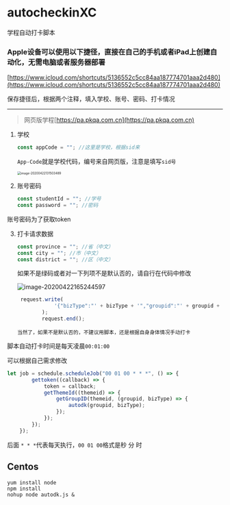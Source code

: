 # autocheckinXC
学程自动打卡脚本

### Apple设备可以使用以下捷径，直接在自己的手机或者iPad上创建自动化，无需电脑或者服务器部署
[https://www.icloud.com/shortcuts/5136552c5cc84aa187774701aaa2d480](https://www.icloud.com/shortcuts/5136552c5cc84aa187774701aaa2d480)

保存捷径后，根据两个注释，填入学校、账号、密码、打卡情况

---
> 网页版学程[https://pa.pkqa.com.cn](https://pa.pkqa.com.cn)

1. 学校

   ``` js
   const appCode = ""; //这里是学校，根据sid来
   ```
   
   `App-Code`就是学校代码，编号来自网页版，注意是填写`sid号`
   
   <img src="https://libget.com/gkirito/blog/image/2020/image-20200422131503489.png" alt="image-20200422131503489" style="zoom:50%;" />
   
2. 账号密码

   ``` js
   const studentId = ""; //学号
   const password = ""; //密码
   ```
   
账号密码为了获取token
   
3. 打卡请求数据

   ``` js
   const province = ""; //省（中文）
   const city = ""; //市（中文）
   const district = ""; //区（中文）
   ```

   如果不是绿码或者对一下列项不是默认否的，请自行在代码中修改

   ![image-20200422165244597](https://libget.com/gkirito/blog/image/2020/image-20200422165244597.png)

   ``` js
    request.write(
               '{"bizType":"' + bizType + '","groupid":"' + groupid + '","value":[{"location":["' + province + '","' + city + '","' + district + '"],"whatColorIsYourHangzhouHealthCode":"greenCode","inWenzhouHuangyanWenlingOrPassOrContactPersonsFromTheAboveAreas":"no","inHubeiOrPassOrComeIntoContactWithPeopleFromHubei":"no","closeContactWithConfirmedOrSuspectedCases":"no","currentLifeSituation":"normalHome","currentHealthCondition":"beInGoodHealth"}]}'
           );
           request.end();
   ```

   `当然了，如果不是默认否的，不建议用脚本，还是根据自身身体情况手动打卡`

脚本自动打卡时间是每天凌晨`00:01:00`

可以根据自己需求修改

``` js
let job = schedule.scheduleJob("00 01 00 * * *", () => {
        gettoken((callback) => {
            token = callback;
            getThemeId((themeid) => {
                getGroupID(themeid, (groupid, bizType) => {
                    autodk(groupid, bizType);
                });
            });
        });
    });
```

后面 `* * *`代表每天执行，`00 01 00`格式是秒 分 时

## Centos

``` shell
yum install node
npm install
nohup node autodk.js &
```